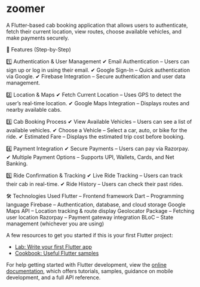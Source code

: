 # zoomer
A Flutter-based cab booking application that allows users to authenticate, fetch their current location, view routes, choose available vehicles, and make payments securely.

📌 Features (Step-by-Step)

1️⃣ Authentication & User Management
✔ Email Authentication – Users can sign up or log in using their email.
✔ Google Sign-In – Quick authentication via Google.
✔ Firebase Integration – Secure authentication and user data management.

2️⃣ Location & Maps
✔ Fetch Current Location – Uses GPS to detect the user’s real-time location.
✔ Google Maps Integration – Displays routes and nearby available cabs.

3️⃣ Cab Booking Process
✔ View Available Vehicles – Users can see a list of available vehicles.
✔ Choose a Vehicle – Select a car, auto, or bike for the ride.
✔ Estimated Fare – Displays the estimated trip cost before booking.

4️⃣ Payment Integration
✔ Secure Payments – Users can pay via Razorpay.
✔ Multiple Payment Options – Supports UPI, Wallets, Cards, and Net Banking.

5️⃣ Ride Confirmation & Tracking
✔ Live Ride Tracking – Users can track their cab in real-time.
✔ Ride History – Users can check their past rides.

🛠 Technologies Used
Flutter – Frontend framework
Dart – Programming language
Firebase – Authentication, database, and cloud storage
Google Maps API – Location tracking & route display
Geolocator Package – Fetching user location
Razorpay – Payment gateway integration
BLoC – State management (whichever you are using)

A few resources to get you started if this is your first Flutter project:

- [Lab: Write your first Flutter app](https://docs.flutter.dev/get-started/codelab)
- [Cookbook: Useful Flutter samples](https://docs.flutter.dev/cookbook)

For help getting started with Flutter development, view the
[online documentation](https://docs.flutter.dev/), which offers tutorials,
samples, guidance on mobile development, and a full API reference.
